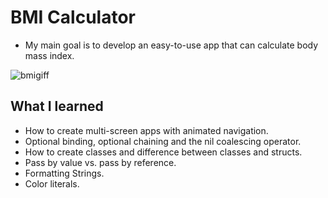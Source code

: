 


#  BMI Calculator

*  My main goal is to develop an easy-to-use app that can calculate body mass index.

![bmigiff](https://github.com/mesutgdk/BMI-Calculator/assets/112901255/9e1a437a-90c9-4462-b487-5411a05a2a88)


## What I learned

* How to create multi-screen apps with animated navigation.
* Optional binding, optional chaining and the nil coalescing operator.
* How to create classes and difference between classes and structs. 
* Pass by value vs. pass by reference. 
* Formatting Strings. 
* Color literals.


